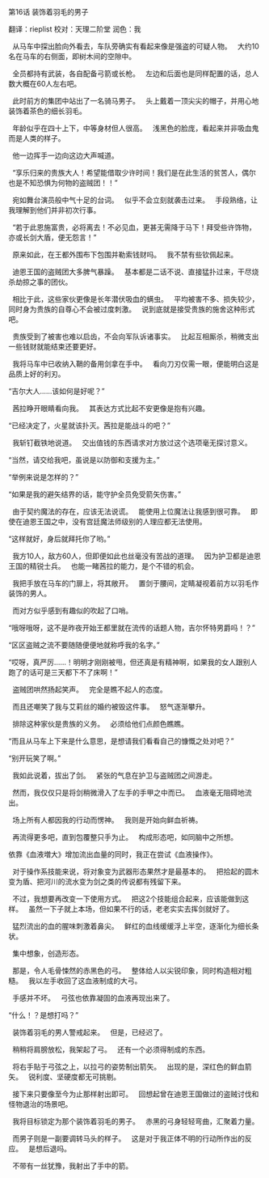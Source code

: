 
第16话 装饰着羽毛的男子

翻译：rieplist 校对：天理二阶堂 润色：我

  从马车中探出脸向外看去，车队旁确实有看起来像是强盗的可疑人物。
  大约10名在马车的右侧面，即树木间的空隙中。  

  全员都持有武装，各自配备弓箭或长枪。
  左边和后面也是同样配置的话，总人数大概在60人左右吧。

  此时前方的集团中站出了一名骑马男子。
  头上戴着一顶尖尖的帽子，并用心地装饰着茶色的细长羽毛。

  年龄似乎在四十上下，中等身材但人很高。
  浅黑色的脸庞，看起来并非吸血鬼而是人类的样子。

  他一边挥手一边向这边大声喊道。

  “享乐归来的贵族大人！希望能借取少许时间！我们是在此生活的贫苦人，偶尔也是不知恐惧为何物的盗贼团！！”

  宛如舞台演员般中气十足的台词。
  似乎不会立刻就袭击过来。 
  手段熟络，让我理解到他们并非初次行事。

  “若于此恩施富贵，必将离去！不必见血，更甚无需降于马下！拜受些许饰物，亦或长剑大盾，便无怨言！”

  原来如此，在王都外围布下包围并勒索钱财吗。
  我不禁有些钦佩起来。

  迪恩王国的盗贼团大多脾气暴躁。
  基本都是二话不说、直接猛扑过来，干尽烧杀劫掠之事的团伙。

  相比于此，这些家伙更像是长年潜伏吸血的螨虫。
  平均被害不多、损失较少，同时身为贵族的自尊心不会被过度刺激。
  说到底就是接受贵族的施舍这种形式吧。

  贵族受到了被害也难以启齿，不会向军队诉诸事实。
  比起互相厮杀，稍微支出一些钱财就能结束还要更好。

  我将马车中已收纳入鞘的备用剑拿在手中。
  看向刀刃仅需一眼，便能明白这是品质上好的利刃。

“吉尔大人......该如何是好呢？”

  茜拉睁开眼睛看向我。
  其表达方式比起不安更像是抱有兴趣。

“已经决定了，火星就该扑灭。茜拉是能战斗的吧？”

  我斩钉截铁地说道。
  交出值钱的东西请求对方放过这个选项毫无探讨意义。

“当然，请交给我吧，虽说是以防御和支援为主。”

“举例来说是怎样的？”

“如果是我的避矢结界的话，能守护全员免受箭矢伤害。”


  由于契约魔法的存在，应该无法说谎。
  能使用上位魔法让我感到很可靠。
  即使在迪恩王国之中，没有宫廷魔法师级别的人理应都无法使用。

“这样就好，身后就拜托你了哟。”

  我方10人，敌方60人，但即便如此也丝毫没有苦战的道理。
  因为护卫都是迪恩王国的精锐士兵。
  也能一睹茜拉的能力，是个不错的机会。

  我把手放在马车的门扉上，将其敞开。
  置剑于腰间，定睛凝视着前方以羽毛作装饰的男人。

  而对方似乎感到有趣似的吹起了口哨。

“哦呀哦呀，这不是昨夜开始王都里就在流传的话题人物，吉尔怀特男爵吗！？”

“区区盗贼之流不要随随便便地就称呼我的名字。”

“哎呀，真严厉......！明明才刚刚被甩，但还真是有精神啊，如果我的女人跟别人跑了的话可是三天都下不了床啊！”

  盗贼团哄然扬起笑声。
  完全是瞧不起人的态度。

  而且还嘲笑了我与艾莉丝的婚约被毁这件事。
  怒气逐渐攀升。

  排除这种家伙是贵族的义务。
  必须给他们点颜色瞧瞧。

“而且从马车上下来是什么意思，是想请我们看看自己的慷慨之处对吧？”

“别开玩笑了啊。”

  我如此说着，拔出了剑。
  紧张的气息在护卫与盗贼团之间游走。

  然而，我仅仅只是将剑稍微滑入了左手的手甲之中而已。
  血液毫无阻碍地流出。

  场上所有人都因我的行动而愣神。
  我则是开始向鲜血祈祷。

  再流得更多吧，直到包覆整只手为止。
  构成形态吧，如同脑中之所想。

依靠《血液増大》增加流出血量的同时，我正在尝试《血液操作》。

  对于操作系技能来说，将对象变为武器形态果然才是最基本的。
  把拾起的圆木变为盾、把河川的流水变为剑之类的传说都有残留下来。

  不过，我想要再改变一下使用方式。
  把这2个技能组合起来，应该能做到这样。
  虽然一下子就上本场，但如果不行的话，老老实实去挥剑就好了。

  猛烈流出的血的腥味刺激着鼻尖。
  鲜红的血线缓缓浮上半空，逐渐化为细长条状。

  集中想象，创造形态。

  那是，令人毛骨悚然的赤黑色的弓。
  整体给人以尖锐印象，同时构造相对粗糙。
  我以左手收回了这血液制成的大弓。

  手感并不坏。
  弓弦也依靠凝固的血液再现出来了。

“什么！？是想打吗？”

  装饰着羽毛的男人警戒起来。
  但是，已经迟了。

  稍稍将肩膀放松，我架起了弓。
  还有一个必须得制成的东西。

  将右手贴于弓弦之上，以拉弓的姿势制出箭矢。
  出现的是，深红色的鲜血箭矢。
  锐利度、坚硬度都无可挑剔。

  接下来只要像至今为止那样射出即可。
  回想起曾在迪恩王国做过的盗贼讨伐和怪物退治的场景吧。

  我将目标锁定为那个装饰着羽毛的男子。
  赤黑的弓身轻轻弯曲，汇聚着力量。

  而男子则是一副要调转马头的样子。
  这是对于我正体不明的行动所作出的反应。
  是想后退吗。

  不带有一丝犹豫，我射出了手中的箭。
